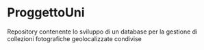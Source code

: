 # ProggettoUni
Repository contenente lo sviluppo di un database per la gestione di collezioni fotografiche geolocalizzate condivise
